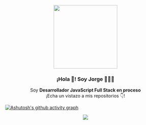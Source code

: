 <p align="center" width="300">
   <img align="center" width="200" src="https://avatars.githubusercontent.com/u/55456507?s=400&u=6f85cec8472b56f28680969bb3f40ee325ff3e58&v=4" />
   <h3 align="center">¡Hola 👋! Soy Jorge 👨🏻‍💻</h3>
</p>
<p align="center">Soy <strong>Desarrollador JavaScript Full Stack en proceso</strong> <br />¡Echa un vistazo a mis repositorios 👇!</p>

[![Ashutosh's github activity graph](https://activity-graph.herokuapp.com/graph?username=jocarrd&theme=react-dark)](https://github.com/ashutosh00710/github-readme-activity-graph)
<p align="center" width="300">
  <img align="center" src="https://github-readme-stats.vercel.app/api/top-langs/?username=jocarrd&layout=compact&theme=tokyonight" />
</p>

